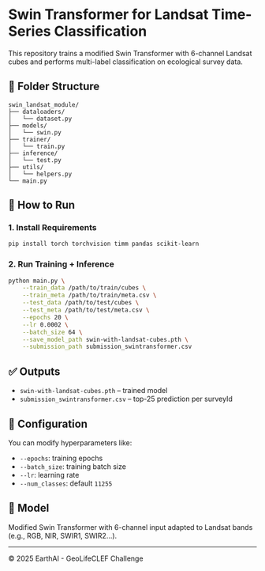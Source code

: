 
# Swin Transformer for Landsat Time-Series Classification

This repository trains a modified Swin Transformer with 6-channel Landsat cubes and performs multi-label classification on ecological survey data.

## 📁 Folder Structure

```
swin_landsat_module/
├── dataloaders/
│   └── dataset.py
├── models/
│   └── swin.py
├── trainer/
│   └── train.py
├── inference/
│   └── test.py
├── utils/
│   └── helpers.py
└── main.py
```

## 🚀 How to Run

### 1. Install Requirements

```bash
pip install torch torchvision timm pandas scikit-learn
```

### 2. Run Training + Inference

```bash
python main.py \
    --train_data /path/to/train/cubes \
    --train_meta /path/to/train/meta.csv \
    --test_data /path/to/test/cubes \
    --test_meta /path/to/test/meta.csv \
    --epochs 20 \
    --lr 0.0002 \
    --batch_size 64 \
    --save_model_path swin-with-landsat-cubes.pth \
    --submission_path submission_swintransformer.csv
```

## ✅ Outputs

- `swin-with-landsat-cubes.pth` – trained model
- `submission_swintransformer.csv` – top-25 prediction per surveyId

## 🔧 Configuration

You can modify hyperparameters like:
- `--epochs`: training epochs
- `--batch_size`: training batch size
- `--lr`: learning rate
- `--num_classes`: default `11255`

## 🧠 Model

Modified Swin Transformer with 6-channel input adapted to Landsat bands (e.g., RGB, NIR, SWIR1, SWIR2...).

---

© 2025 EarthAI - GeoLifeCLEF Challenge
